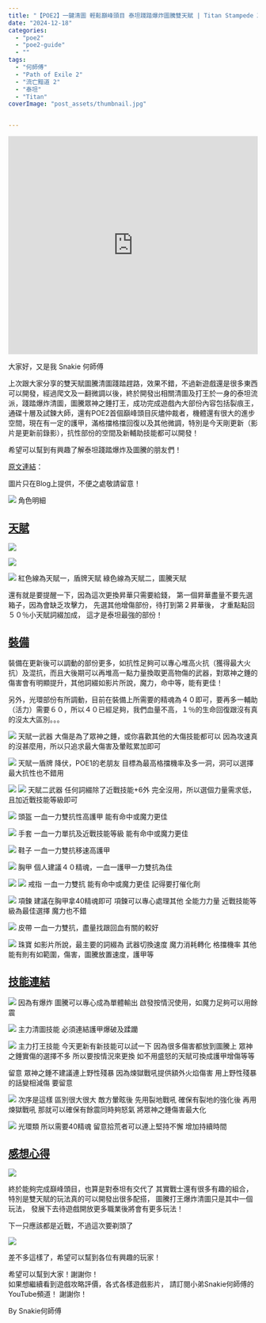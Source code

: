 ```yaml
---
title: "【POE2】一鍵清圖 輕鬆巔峰頭目 泰坦踐踏爆炸圖騰雙天賦 | Titan Stampede X Totem All Content | 魔力命中格擋問題解決 | 流亡黯道2 遊戲攻略 | Path of Exile 2"
date: "2024-12-18"
categories:
  - "poe2"
  - "poe2-guide"
  - ""
tags:
  - "何師傅"
  - "Path of Exile 2"
  - "流亡黯道 2"
  - "泰坦"
  - "Titan"
coverImage: "post_assets/thumbnail.jpg"


---
```


<!-- Embed -->

<iframe width="100%" height="440" src="https://www.youtube.com/embed/Q_BAc8dbIH4" 
  title="YouTube video player" frameborder="0" allow="accelerometer; autoplay;
  clipboard-write; encrypted-media; gyroscope; picture-in-picture; web-share"
  referrerpolicy="strict-origin-when-cross-origin" allowfullscreen></iframe>


<!-- Context -->

大家好，又是我 Snakie 何師傅

上次跟大家分享的雙天賦圖騰清圖踐踏趕路，效果不錯，不過新遊戲還是很多東西可以開發，經過爬文及一翻微調以後，終於開發出相關清圖及打王於一身的泰坦流派，踐踏爆炸清圖，圖騰眾神之錘打王，成功完成遊戲內大部份內容包括裂痕王，通碟十層及試鍊大師，還有POE2首個巔峰頭目灰燼仲裁者，機體還有很大的進步空間，現在有一定的護甲，滿格擋格擋回復以及其他微調，特別是今天剛更新（影片是更新前錄影），抗性部份的空間及新輔助技能都可以開發！

希望可以幫到有興趣了解泰坦踐踏爆炸及圖騰的朋友們！

[原文連結](on9.games/241218-POE2_Titan_Endgame)：  

圖片只在Blog上提供，不便之處敬請留意！

![](post_assets/P4.PNG)
角色明細

## <u> 天賦 </u>

![](post_assets/P1.PNG)

![](post_assets/P2.PNG)

![](post_assets/P3.PNG)
紅色線為天賦一，盾牌天賦
綠色線為天賦二，圖騰天賦

還有就是要提醒一下，因為這次更換昇華只需要給錢，
第一個昇華盡量不要先選箱子，因為會缺乏攻擊力，
先選其他增傷部份，待打到第２昇華後，
才重點點回５０％小天賦詞綴加成，
這才是泰坦最強的部份！


## <u>裝備 </u>

裝備在更新後可以調動的部份更多，如抗性足夠可以專心堆高火抗（獲得最大火抗）及混抗，而且大後期可以再堆高一點力量換取更高物傷的武器，對眾神之錘的傷害會有明顯提升，其他詞綴如影片所說，魔力，命中等，能有更佳！

另外，光環部份有所調動，目前在裝備上所需要的精魂為４０即可，要再多一輔助（活力）需要６０，所以４０已經足夠，我們血量不高，１％的生命回復跟沒有真的沒太大區別。。。

![](post_assets/E1.PNG)
天賦一武器
大傷是為了眾神之錘，或你喜歡其他的大傷技能都可以
因為攻速真的沒甚麼用，所以只追求最大傷害及暈眩累加即可

![](post_assets/E2.PNG)
天賦一盾牌
降伏，POE1的老朋友
目標為最高格擋機率及多一洞，洞可以選擇最大抗性也不錯用


![](post_assets/E11.PNG)
![](post_assets/E12.PNG)
天賦二武器
任何詞綴除了近戰技能+6外
完全沒用，所以選個力量需求低，且加近戰技能等級即可

![](post_assets/E3.PNG)
頭盔
一血一力雙抗性高護甲
能有命中或魔力更佳

![](post_assets/E5.PNG)
手套
一血一力單抗及近戰技能等級
能有命中或魔力更佳

![](post_assets/E6.PNG)
鞋子
一血一力雙抗移速高護甲

![](post_assets/E4.PNG)
胸甲
個人建議４０精魂，一血一護甲一力雙抗為佳

![](post_assets/E10.PNG)
![](post_assets/E9.PNG)
戒指
一血一力雙抗
能有命中或魔力更佳
記得要打催化劑

![](post_assets/E8.PNG)
項鍊
建議在胸甲拿40精魂即可
項鍊可以專心處理其他
全能力力量 近戰技能等級為最佳選擇
魔力也不錯

![](post_assets/E10.PNG)
皮帶
一血一力雙抗，盡量找跟回血有關的較好

![](post_assets/E13.PNG)
珠寶
如影片所說，最主要的詞綴為
武器切換速度
魔力消耗轉化
格擋機率
其他能有則有如範圍，傷害，圖騰放置速度，護甲等

## <u> 技能連結 </u>

![](post_assets/S1.PNG)
因為有爆炸 圖騰可以專心成為單體輸出
啟發按情況使用，如魔力足夠可以用餘震

![](post_assets/S2.PNG)
主力清圖技能 必須連結護甲爆破及蹂躪

![](post_assets/S4.PNG)
主力打王技能
今天更新有新技能可以試一下
因為很多傷害都放到圖騰上
眾神之錘實傷的選擇不多
所以要按情況來更換
如不用盛怒的天賦可換成護甲增傷等等

留意 眾神之錘不建議連上野性殘暴
因為煉獄戰吼提供額外火焰傷害
用上野性殘暴的話變相減傷 要留意

![](post_assets/S5.PNG)
次序是這樣 區別很大很大
敵方暈眩後 先用裂地戰吼
確保有裂地的強化後 再用煉獄戰吼
那就可以確保有餘震同時夠怒氣
將眾神之錘傷害最大化

![](post_assets/S6.PNG)
光環類 所以需要40精魂
留意拾荒者可以連上堅持不懈 增加持續時間

## <u> 感想心得 </u>

![](post_assets/1.jpg)

終於能夠完成巔峰頭目，也算是對泰坦有交代了
其實戰士還有很多有趣的組合，
特別是雙天賦的玩法真的可以開發出很多配搭，
圖騰打王爆炸清圖只是其中一個玩法，
發展下去待遊戲開放更多職業後將會有更多玩法！

下一只應該都是近戰，不過這次要剃頭了

![](post_assets/2.jpg)

差不多這樣了，希望可以幫到各位有興趣的玩家！

希望可以幫到大家！謝謝你！	
如果想繼續看到遊戲攻略評價，各式各樣遊戲影片，
請訂閱小弟Snakie何師傅的YouTube頻道！
謝謝你！

By Snakie何師傅

<!-- Post Info
topic:
【POE2】一鍵清圖 輕鬆巔峰頭目 泰坦踐踏爆炸圖騰雙天賦 | Titan Stampede X Totem All Content | 魔力命中格擋問題解決 | 流亡黯道2 遊戲攻略 | Path of Exile 2

本影片文字補完請到以下連結:
https://on9.games/241218-POE2_Titan_Endgame

00:00 – 爆爆佢先
01:17 – 地圖部份 - 機體展示
05:11 – 解說部份 – 裝備變更
06:44 – 解說部份 – 天賦樹重新出發
08:37 – 解說部份 – 魔力 命中問題
11:54 – 解說部份 – 爆炸觸發條件
14:28 – 完整擊殺灰燼仲裁者



遊戲攻略, 遊戲評價, 遊戲介紹, Snakie, Snakie002, Snakie 何師傅, 何師傅, Game荒精選, POE, 流亡黯道, 火炬之光, Torchlight: infinite, 暗黑破壞神, Diablo, POE2, Last Epoch, 最後紀元, 流亡黯道2,


POE2,
POE2 攻略,
POE2 教學,
POE2 泰坦,
POE2 爆炸,
POE2 踐踏,
POE2 圖騰,

流亡黯道2,
流亡黯道2 攻略,
流亡黯道2 教學,
流亡黯道2 泰坦,
流亡黯道2 爆炸,
流亡黯道2 踐踏,
流亡黯道2 圖騰,


-->